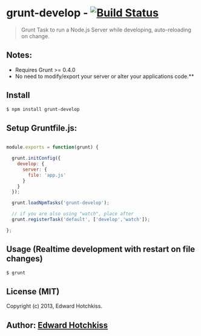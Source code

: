 
# grunt-develop - [![Build Status](https://secure.travis-ci.org/edwardhotchkiss/grunt-develop.png)](http://travis-ci.org/edwardhotchkiss/grunt-develop)

> Grunt Task to run a Node.js Server while developing, auto-reloading on change.

## Notes:

  * Requires Grunt >= 0.4.0
  * No need to modify/export your server or alter your applications code.**

## Install

```bash
$ npm install grunt-develop
```

## Setup Gruntfile.js:

```javascript

module.exports = function(grunt) {

  grunt.initConfig({
    develop: {
      server: {
        file: 'app.js'
      }
    }
  });

  grunt.loadNpmTasks('grunt-develop');

  // if you are also using "watch", place after
  grunt.registerTask('default', ['develop','watch']);

};

```

## Usage (Realtime development with restart on file changes)

```bash
$ grunt
```

## License (MIT)

Copyright (c) 2013, Edward Hotchkiss.

## Author: [Edward Hotchkiss][0]

[0]: http://github.com/edwardhotchkiss/
